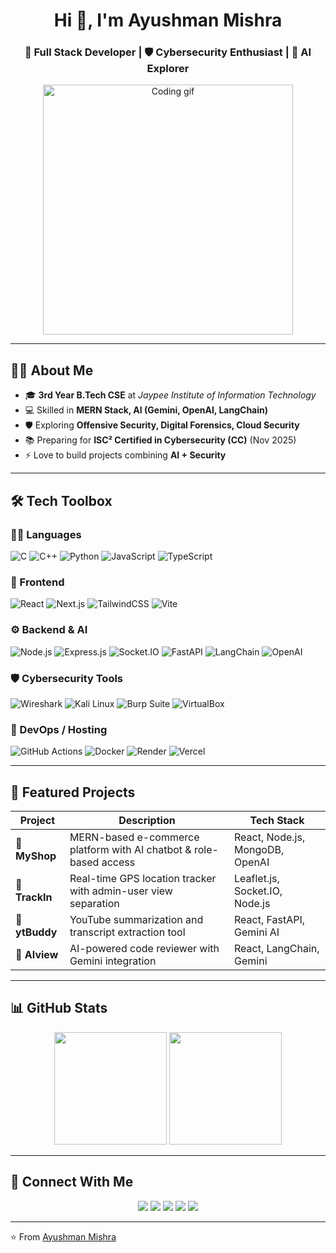 <!-- README.md -->

<h1 align="center">Hi 👋, I'm Ayushman Mishra</h1>
<h3 align="center">🚀 Full Stack Developer | 🛡️ Cybersecurity Enthusiast | 🤖 AI Explorer</h3>

<p align="center">
  <img src="https://media.giphy.com/media/qgQUggAC3Pfv687qPC/giphy.gif" width="400" alt="Coding gif"/>
</p>

---

## 🧑‍🎓 About Me  

- 🎓 **3rd Year B.Tech CSE** at *Jaypee Institute of Information Technology*  
- 💻 Skilled in **MERN Stack, AI (Gemini, OpenAI, LangChain)**  
- 🛡️ Exploring **Offensive Security, Digital Forensics, Cloud Security**  
- 📚 Preparing for **ISC² Certified in Cybersecurity (CC)** (Nov 2025)  
- ⚡ Love to build projects combining **AI + Security**  

---

## 🛠️ Tech Toolbox  

<p align="center">
  
### 👨‍💻 Languages  
![C](https://img.shields.io/badge/C-00599C?style=for-the-badge&logo=c&logoColor=white)
![C++](https://img.shields.io/badge/C++-00599C?style=for-the-badge&logo=cplusplus&logoColor=white)
![Python](https://img.shields.io/badge/Python-3776AB?style=for-the-badge&logo=python&logoColor=white)
![JavaScript](https://img.shields.io/badge/JavaScript-F7DF1E?style=for-the-badge&logo=javascript&logoColor=black)
![TypeScript](https://img.shields.io/badge/TypeScript-3178C6?style=for-the-badge&logo=typescript&logoColor=white)

### 🎨 Frontend  
![React](https://img.shields.io/badge/React-61DAFB?style=for-the-badge&logo=react&logoColor=black)
![Next.js](https://img.shields.io/badge/Next.js-000000?style=for-the-badge&logo=nextdotjs&logoColor=white)
![TailwindCSS](https://img.shields.io/badge/Tailwind_CSS-38B2AC?style=for-the-badge&logo=tailwindcss&logoColor=white)
![Vite](https://img.shields.io/badge/Vite-646CFF?style=for-the-badge&logo=vite&logoColor=white)

### ⚙️ Backend & AI  
![Node.js](https://img.shields.io/badge/Node.js-339933?style=for-the-badge&logo=nodedotjs&logoColor=white)
![Express.js](https://img.shields.io/badge/Express-000000?style=for-the-badge&logo=express&logoColor=white)
![Socket.IO](https://img.shields.io/badge/Socket.IO-010101?style=for-the-badge&logo=socketdotio&logoColor=white)
![FastAPI](https://img.shields.io/badge/FastAPI-009688?style=for-the-badge&logo=fastapi&logoColor=white)
![LangChain](https://img.shields.io/badge/LangChain-121212?style=for-the-badge&logo=chainlink&logoColor=white)
![OpenAI](https://img.shields.io/badge/OpenAI_API-412991?style=for-the-badge&logo=openai&logoColor=white)

### 🛡️ Cybersecurity Tools  
![Wireshark](https://img.shields.io/badge/Wireshark-1679A7?style=for-the-badge&logo=wireshark&logoColor=white)
![Kali Linux](https://img.shields.io/badge/Kali%20Linux-557C94?style=for-the-badge&logo=kalilinux&logoColor=white)
![Burp Suite](https://img.shields.io/badge/Burp%20Suite-FF6633?style=for-the-badge&logo=burpsuite&logoColor=white)
![VirtualBox](https://img.shields.io/badge/VirtualBox-183A61?style=for-the-badge&logo=virtualbox&logoColor=white)

### 🚀 DevOps / Hosting  
![GitHub Actions](https://img.shields.io/badge/GitHub_Actions-2088FF?style=for-the-badge&logo=githubactions&logoColor=white)
![Docker](https://img.shields.io/badge/Docker-2496ED?style=for-the-badge&logo=docker&logoColor=white)
![Render](https://img.shields.io/badge/Render-46E3B7?style=for-the-badge&logo=render&logoColor=black)
![Vercel](https://img.shields.io/badge/Vercel-000000?style=for-the-badge&logo=vercel&logoColor=white)

</p>

---

## 📌 Featured Projects  

| Project | Description | Tech Stack |
|---------|-------------|------------|
| **🛒 MyShop** | MERN-based e-commerce platform with AI chatbot & role-based access | React, Node.js, MongoDB, OpenAI |
| **📍 TrackIn** | Real-time GPS location tracker with admin-user view separation | Leaflet.js, Socket.IO, Node.js |
| **🎥 ytBuddy** | YouTube summarization and transcript extraction tool | React, FastAPI, Gemini AI |
| **🔎 AIview** | AI-powered code reviewer with Gemini integration | React, LangChain, Gemini |

---

## 📊 GitHub Stats  

<p align="center">
  <img src="https://github-readme-stats.vercel.app/api?username=ayushmanmishra18&show_icons=true&theme=radical" height="180em"/>
  <img src="https://github-readme-stats.vercel.app/api/top-langs/?username=ayushmanmishra18&layout=compact&theme=radical" height="180em"/>
</p>

---

## 🤝 Connect With Me  

<p align="center">
  <a href="mailto:ayushmanmishraji@gmail.com"><img src="https://img.shields.io/badge/Email-D14836?style=for-the-badge&logo=gmail&logoColor=white"></a>
  <a href="https://www.linkedin.com/in/ayushman-mishra-979595280/"><img src="https://img.shields.io/badge/LinkedIn-0077B5?style=for-the-badge&logo=linkedin&logoColor=white"></a>
  <a href="https://github.com/ayushmanmishra18"><img src="https://img.shields.io/badge/GitHub-181717?style=for-the-badge&logo=github&logoColor=white"></a>
  <a href="https://leetcode.com/u/ayushmanmishra18"><img src="https://img.shields.io/badge/LeetCode-FFA116?style=for-the-badge&logo=leetcode&logoColor=white"></a>
  <a href="https://v0-beautiful-portfolio-website-omega.vercel.app/"><img src="https://img.shields.io/badge/Portfolio-00ADB5?style=for-the-badge&logo=vercel&logoColor=white"></a>
</p>

---
⭐️ From [Ayushman Mishra](https://github.com/ayushmanmishra18)
